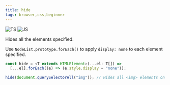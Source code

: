 ```yaml
---
title: hide
tags: browser,css,beginner
---
```


![TS](https://img.shields.io/badge/supports-typescript-blue.svg?style=flat-square)
![JS](https://img.shields.io/badge/supports-javascript-yellow.svg?style=flat-square)

Hides all the elements specified.

Use `NodeList.prototype.forEach()` to apply `display: none` to each element specified.

```ts
const hide = <T extends HTMLElement>(...el: T[]) =>
  [...el].forEach((e) => (e.style.display = "none"));
```

```ts
hide(document.querySelectorAll("img")); // Hides all <img> elements on the page
```
